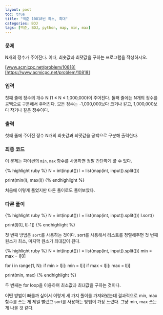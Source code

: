 ```yaml
---
layout: post
toc: true
title: "백준 10818번 최소, 최대"
categories: BOJ
tags: [백준, BOJ, python, map, min, max]
---
```


### 문제
N개의 정수가 주어진다. 이때, 최솟값과 최댓값을 구하는 프로그램을 작성하시오. 

[www.acmicpc.net/problem/10818][https://www.acmicpc.net/problem/10818]

### 입력
첫째 줄에 정수의 개수 N (1 ≤ N ≤ 1,000,000)이 주어진다. 둘째 줄에는 N개의 정수를 공백으로 구분해서 주어진다. 모든 정수는 -1,000,000보다 크거나 같고, 1,000,000보다 작거나 같은 정수이다.

### 출력
첫째 줄에 주어진 정수 N개의 최솟값과 최댓값을 공백으로 구분해 출력한다.

### 최종 코드
이 문제는 파이썬의 `min`, `max` 함수를 사용하면 정말 간단하게 풀 수 있다.

{% highlight ruby %}
N = int(input())
l = list(map(int, input().split()))

print(min(l), max(l))
{% endhighlight %}

처음에 이렇게 풀었지만 다른 풀이로도 풀어보았다.

### 다른 풀이
{% highlight ruby %}
N = int(input())
l = list(map(int, input().split()))
l.sort()

print(l[0], l[-1])
{% endhighlight %}

첫 번째 방법은 `sort`를 사용하는 것이다. sort를 사용해서 리스트를 정렬해주면 첫 번째 원소가 최소, 마지막 원소가 최대값이 된다.

{% highlight ruby %}
N = int(input())
l = list(map(int, input().split()))
min = max = l[0]

for i in range(1, N):
    if min > l[i]:
        min = l[i]
    if max < l[i]:
        max = l[i]

print(min, max)
{% endhighlight %}

두 번째는 for loop을 이용하여 최소값과 최대값을 구하는 것이다.

어떤 방법이 빠를까 싶어서 이렇게 세 가지 풀이를 가져와봤는데 결과적으로 min, max 함수를 쓰는 게 제일 빨랐고 sort를 사용하는 방법이 가장 느렸다. 그냥 min, max 쓰는 게 나을 것 같다.


[https://www.acmicpc.net/problem/10818]:https://www.acmicpc.net/problem/10818
